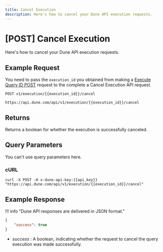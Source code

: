 ```yaml
---
title: Cancel Execution
description: Here's how to cancel your Dune API execution requests.
---
```


# [POST] Cancel Execution

Here's how to cancel your Dune API execution requests.

## Example Request

You need to pass the `execution_id` you obtained from making a [Execute Query ID POST](execute-query-id.md) request to the complete a Cancel Execution API request.

```
POST v1/execution/{{execution_id}}/cancel

https://api.dune.com/api/v1/execution/{{execution_id}}/cancel
```
## Returns

Returns a boolean for whether the execution is successfully canceled.

## Query Parameters

You can't use query parameters here.

### cURL

```
curl -X POST -H x-dune-api-key:{{api_key}} "https://api.dune.com/api/v1/execution/{{execution_id}}/cancel"
```

## Example Response

!!! info "Dune API responses are delivered in JSON format."

```json
{
    "success": true
}
```

 - *success* : A boolean, indicating whether the request to cancel the query execution was made successfully.